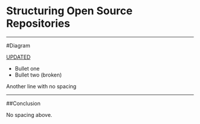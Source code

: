 # Structuring Open Source Repositories

<!-- 🎨 **Instruction**: This file has visual/structural issues. Please:
- Fix the broken formatting
- Replace the placeholder image
- Improve overall layout readability -->

---

#Diagram

[UPDATED](https://external-content.duckduckgo.com/iu/?u=https%3A%2F%2Fwww.roypet.it%2Fwp-content%2Fuploads%2F2021%2F04%2Fgattino.jpg&f=1&nofb=1&ipt=588afee88680361cbccc89c8b49ced88642853dd9182b671e67a46b2d273fab9)

- Bullet one
- Bullet two (broken)

Another line with no spacing

---

##Conclusion

No spacing above.
